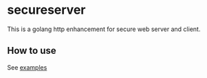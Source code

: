 # secureserver

This is a golang http enhancement for secure web server and client.

## How to use

See [examples](examples)
